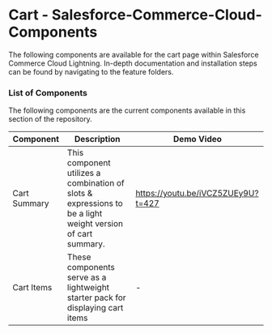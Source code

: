 # Cart - Salesforce-Commerce-Cloud-Components

The following components are available for the cart page within Salesforce Commerce Cloud Lightning. 
In-depth documentation and installation steps can be found by navigating to the feature folders. 

### List of Components
The following components are the current components available in this section of the repository.

| Component  | Description | Demo Video |
| ------------- | ------------- | ------------- |
| Cart Summary  | This component utilizes a combination of slots & expressions to be a light weight version of cart summary.  | https://youtu.be/iVCZ5ZUEy9U?t=427 |
| Cart Items  | These components serve as a lightweight starter pack for displaying cart items  | - |